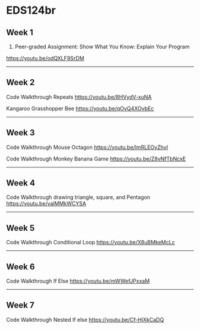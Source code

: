 # EDS124br
## Week 1
1. Peer-graded Assignment: Show What You Know: Explain Your Program

https://youtu.be/odQXLF9SrDM

---
## Week 2
Code Walkthrough Repeats
https://youtu.be/8HVydV-xuNA

Kangaroo Grasshopper Bee
https://youtu.be/qOvQ4XOvbEc

---
## Week 3
Code Walkthrough Mouse Octagon
https://youtu.be/lmRLEOyZhvI

Code Walkthrough Monkey Banana Game
https://youtu.be/Z8vNfTbNcxE


---
## Week 4
Code Walkthrough drawing triangle, square, and Pentagon
https://youtu.be/valMMkWCYSA

---
## Week 5
Code Walkthrough Conditional Loop
https://youtu.be/X8uBMkeMcLc


---
## Week 6
Code Walkthrough If Else
https://youtu.be/mWWefJPxxaM


---
## Week 7
Code Walkthrough Nested If else
https://youtu.be/Cf-HjXkCaDQ
